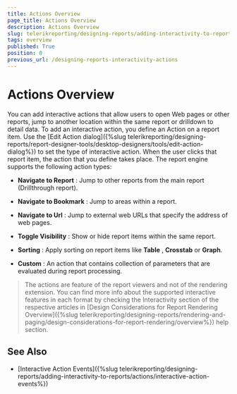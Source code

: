```yaml
---
title: Actions Overview
page_title: Actions Overview
description: Actions Overview
slug: telerikreporting/designing-reports/adding-interactivity-to-reports/actions/overview
tags: overview
published: True
position: 0
previous_url: /designing-reports-interactivity-actions
---
```


# Actions Overview

You can add interactive actions that allow users to open Web pages or other reports, jump to another location within the same report or drilldown to detail data. To add an interactive action, you define an Action on a report item. Use the [Edit Action dialog]({%slug telerikreporting/designing-reports/report-designer-tools/desktop-designers/tools/edit-action-dialog%}) to set the type of interactive action. When the user clicks that report item, the action that you define takes place. The report engine supports the following action types: 

* __Navigate to Report__ : Jump to other reports from the main report (Drillthrough report). 

* __Navigate to Bookmark__ : Jump to areas within a report. 

* __Navigate to Url__ : Jump to external web URLs that specify the address of web pages. 

* __Toggle Visibility__ : Show or hide report items within the same report. 

* __Sorting__ : Apply sorting on report items like __Table__ , __Crosstab__ or __Graph__. 

* __Custom__ : An action that contains collection of parameters that are evaluated during report processing. 

> The actions are feature of the report viewers and not of the rendering extension. You can find more info about the supported interactive features in each format by checking the Interactivity section of the respective articles in [Design Considerations for Report Rendering Overview]({%slug telerikreporting/designing-reports/rendering-and-paging/design-considerations-for-report-rendering/overview%}) help section. 

## See Also

 * [Interactive Action Events]({%slug telerikreporting/designing-reports/adding-interactivity-to-reports/actions/interactive-action-events%})
